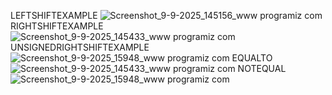 LEFTSHIFTEXAMPLE
![Screenshot_9-9-2025_145156_www programiz com](https://github.com/user-attachments/assets/aa011e90-472a-4c4c-bebf-cbb8f7d3ac72)
RIGHTSHIFTEXAMPLE
![Screenshot_9-9-2025_145433_www programiz com](https://github.com/user-attachments/assets/233681a8-48f6-4e4e-99d3-0db6750bbe84)
UNSIGNEDRIGHTSHIFTEXAMPLE
![Screenshot_9-9-2025_15948_www programiz com](https://github.com/user-attachments/assets/dd81e1f2-7ff9-4d2f-b15e-0bd8cbc68e1e)
EQUALTO
![Screenshot_9-9-2025_145433_www programiz com](https://github.com/user-attachments/assets/82795e13-6a6f-4df9-ab28-0ea0dcac50aa)
NOTEQUAL
![Screenshot_9-9-2025_15948_www programiz com](https://github.com/user-attachments/assets/008f2d3b-52ca-4c35-b07f-115a22b88b62)



